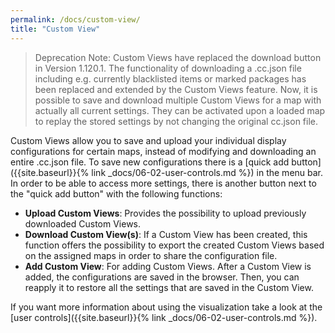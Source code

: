 ```yaml
---
permalink: /docs/custom-view/
title: "Custom View"
---
```


> Deprecation Note: Custom Views have replaced the download button in Version 1.120.1. The functionality of downloading a .cc.json file including e.g. currently blacklisted items or marked packages has been replaced and extended by the Custom Views feature. Now, it is possible to save and download multiple Custom Views for a map with actually all current settings. They can be activated upon a loaded map to replay the stored settings by not changing the original cc.json file.

Custom Views allow you to save and upload your individual display configurations for certain maps, instead of modifying
and downloading an entire .cc.json file. To save new configurations there is a
[quick add button]({{site.baseurl}}{% link _docs/06-02-user-controls.md %})
in the menu bar. In order to be able to access more settings, there is another button next to the "quick add button"
with the following functions:

-   **Upload Custom Views**: Provides the possibility to upload previously downloaded Custom Views.
-   **Download Custom View(s)**: If a Custom View has been created, this function offers the possibility to export the
    created Custom Views based on the assigned maps in order to share the configuration file.
-   **Add Custom View**: For adding Custom Views. After a Custom View is added, the configurations are saved in the
    browser. Then, you can reapply it to restore all the settings that are saved in the Custom View.

If you want more information about using the visualization take a look at the
[user controls]({{site.baseurl}}{% link _docs/06-02-user-controls.md %}).
